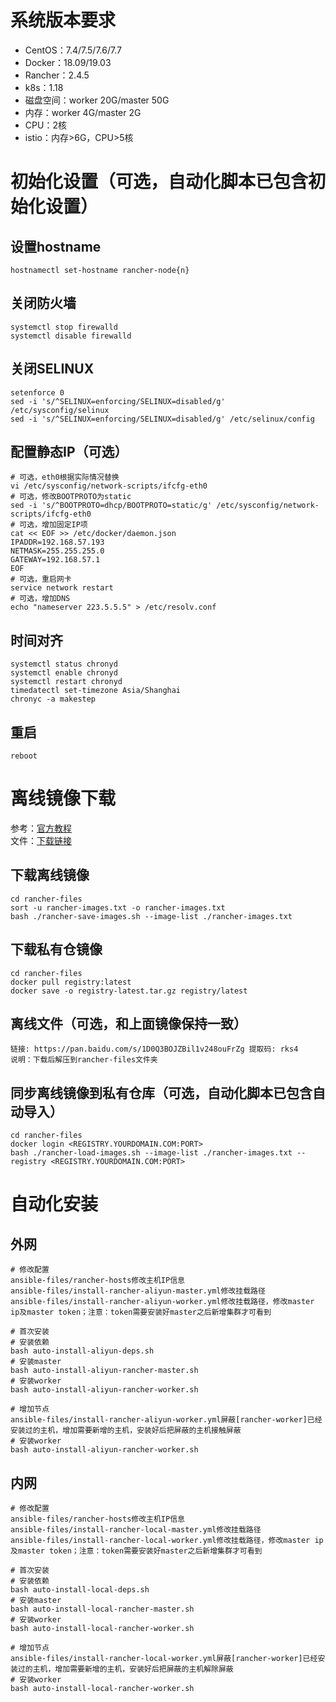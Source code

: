 # 系统版本要求
- CentOS：7.4/7.5/7.6/7.7  
- Docker：18.09/19.03  
- Rancher：2.4.5  
- k8s：1.18  
- 磁盘空间：worker 20G/master 50G
- 内存：worker 4G/master 2G
- CPU：2核
- istio：内存>6G，CPU>5核
# 初始化设置（可选，自动化脚本已包含初始化设置）
## 设置hostname
```shell
hostnamectl set-hostname rancher-node{n}
```
## 关闭防火墙
```shell
systemctl stop firewalld
systemctl disable firewalld
```
## 关闭SELINUX
```shell
setenforce 0
sed -i 's/^SELINUX=enforcing/SELINUX=disabled/g' /etc/sysconfig/selinux
sed -i 's/^SELINUX=enforcing/SELINUX=disabled/g' /etc/selinux/config
```
## 配置静态IP（可选）
```shell
# 可选，eth0根据实际情况替换
vi /etc/sysconfig/network-scripts/ifcfg-eth0
# 可选，修改BOOTPROTO为static
sed -i 's/^BOOTPROTO=dhcp/BOOTPROTO=static/g' /etc/sysconfig/network-scripts/ifcfg-eth0
# 可选，增加固定IP项
cat << EOF >> /etc/docker/daemon.json
IPADDR=192.168.57.193
NETMASK=255.255.255.0
GATEWAY=192.168.57.1
EOF
# 可选，重启网卡
service network restart
# 可选，增加DNS
echo "nameserver 223.5.5.5" > /etc/resolv.conf
```
## 时间对齐
```shell
systemctl status chronyd 
systemctl enable chronyd
systemctl restart chronyd
timedatectl set-timezone Asia/Shanghai
chronyc -a makestep
```
## 重启
```shell
reboot
```
# 离线镜像下载
参考：[官方教程](https://rancher2.docs.rancher.cn/docs/installation/other-installation-methods/air-gap/populate-private-registry/_index)  
文件：[下载链接](https://github.com/rancher/rancher/releases)
## 下载离线镜像
```shell
cd rancher-files
sort -u rancher-images.txt -o rancher-images.txt
bash ./rancher-save-images.sh --image-list ./rancher-images.txt
```
## 下载私有仓镜像
```shell
cd rancher-files
docker pull registry:latest
docker save -o registry-latest.tar.gz registry/latest
```
## 离线文件（可选，和上面镜像保持一致）
```
链接: https://pan.baidu.com/s/1D0Q3BOJZBil1v248ouFrZg 提取码: rks4
说明：下载后解压到rancher-files文件夹
```
## 同步离线镜像到私有仓库（可选，自动化脚本已包含自动导入）
```shell
cd rancher-files
docker login <REGISTRY.YOURDOMAIN.COM:PORT>
bash ./rancher-load-images.sh --image-list ./rancher-images.txt --registry <REGISTRY.YOURDOMAIN.COM:PORT>
```
# 自动化安装
## 外网
```shell
# 修改配置
ansible-files/rancher-hosts修改主机IP信息
ansible-files/install-rancher-aliyun-master.yml修改挂载路径
ansible-files/install-rancher-aliyun-worker.yml修改挂载路径，修改master ip及master token；注意：token需要安装好master之后新增集群才可看到

# 首次安装
# 安装依赖
bash auto-install-aliyun-deps.sh
# 安装master
bash auto-install-aliyun-rancher-master.sh
# 安装worker
bash auto-install-aliyun-rancher-worker.sh

# 增加节点
ansible-files/install-rancher-aliyun-worker.yml屏蔽[rancher-worker]已经安装过的主机，增加需要新增的主机，安装好后把屏蔽的主机接触屏蔽
# 安装worker
bash auto-install-aliyun-rancher-worker.sh
```
## 内网
```shell
# 修改配置
ansible-files/rancher-hosts修改主机IP信息
ansible-files/install-rancher-local-master.yml修改挂载路径
ansible-files/install-rancher-local-worker.yml修改挂载路径，修改master ip及master token；注意：token需要安装好master之后新增集群才可看到

# 首次安装
# 安装依赖
bash auto-install-local-deps.sh
# 安装master
bash auto-install-local-rancher-master.sh
# 安装worker
bash auto-install-local-rancher-worker.sh

# 增加节点
ansible-files/install-rancher-local-worker.yml屏蔽[rancher-worker]已经安装过的主机，增加需要新增的主机，安装好后把屏蔽的主机解除屏蔽
# 安装worker
bash auto-install-local-rancher-worker.sh
```